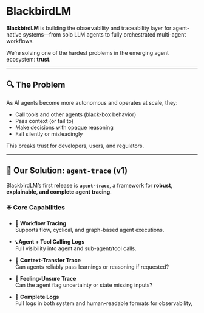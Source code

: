# BlackbirdLM

**BlackbirdLM** is building the observability and traceability layer for agent-native systems—from solo LLM agents to fully orchestrated multi-agent workflows.

We’re solving one of the hardest problems in the emerging agent ecosystem: **trust**.

---

## 🔍 The Problem

As AI agents become more autonomous and operates at scale, they:
- Call tools and other agents (black-box behavior)
- Pass context (or fail to)
- Make decisions with opaque reasoning
- Fail silently or misleadingly

This breaks trust for developers, users, and regulators.

---

## 🚀 Our Solution: `agent-trace` (v1)

BlackbirdLM’s first release is **`agent-trace`**, a framework for **robust, explainable, and complete agent tracing**.

### ✳️ Core Capabilities

- **🔁 Workflow Tracing**  
  Supports flow, cyclical, and graph-based agent executions.

- **📞 Agent + Tool Calling Logs**  
  Full visibility into agent and sub-agent/tool calls.

- **🧠 Context-Transfer Trace**  
  Can agents reliably pass learnings or reasoning if requested?

- **🤔 Feeling-Unsure Trace**  
  Can the agent flag uncertainty or state missing inputs?

- **🧾 Complete Logs**  
  Full logs in both system and human-readable formats for observability,
